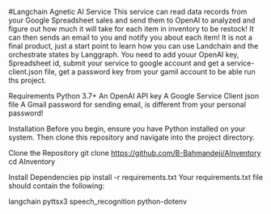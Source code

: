 #Langchain Agnetic AI Service
This service can read data records from your Google Spreadsheet sales and send them to OpenAI to analyzed and figure out how much it will take for each item in inventory to be restock!
It can then sends an email to you and notify you about each item!
It is not a final product, just a start point to learn how you can use Landchain and the orchestrate states by Langgraph.
You need to add youur OpenAI key, Spreadsheet id, submit your service to google account and get a service-client.json file, get a password key from your gamil account to be able run ths project.

Requirements
Python 3.7+
An OpenAI API key
A Google Service Client json file
A Gmail password for sending email, is different from your personal password!

Installation
Before you begin, ensure you have Python installed on your system. Then clone this repository and navigate into the project directory.

Clone the Repository
git clone https://github.com/B-Bahmandeji/AInventory
cd AInventory

Install Dependencies
pip install -r requirements.txt
Your requirements.txt file should contain the following:

langchain
pyttsx3
speech_recognition
python-dotenv
